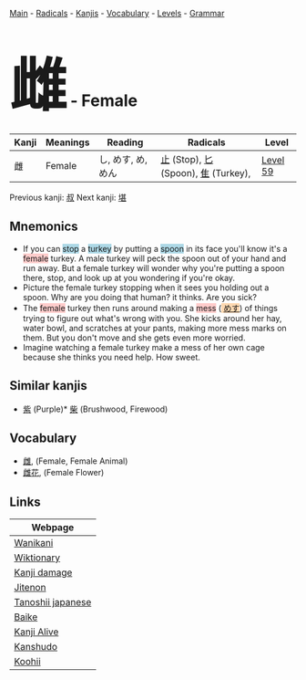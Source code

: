 <style> bigfont {font-size: 100px}</style>
[Main](../README.md) -
[Radicals](../radicals.md) -
[Kanjis](../kanjis.md) -
[Vocabulary](../vocabulary.md) -
[Levels](../levels.md) -
[Grammar](../grammar.md)
# <bigfont> 雌</bigfont> - Female 

| Kanji | Meanings | Reading | Radicals | Level |
| --- | --- | --- | --- | --- |
| 雌 | Female | し, めす, め, めん | [止](../radicals/止.md) (Stop), [匕](../radicals/匕.md) (Spoon), [隹](../radicals/隹.md) (Turkey),  | [Level 59](../levels/wk_level59.md) |

Previous kanji: [叔](叔.md) Next kanji: [堪](堪.md) 

## Mnemonics
 * If you can <span style="background-color:#ADD8E6"> stop</span> a <span style="background-color:#ADD8E6"> turkey</span> by putting a <span style="background-color:#ADD8E6"> spoon</span> in its face you'll know it's a <span style="background-color:#ffcccb"> female</span> turkey. A male turkey will peck the spoon out of your hand and run away. But a female turkey will wonder why you're putting a spoon there, stop, and look up at you wondering if you're okay.
* Picture the female turkey stopping when it sees you holding out a spoon. Why are you doing that human? it thinks. Are you sick?
* The <span style="background-color:#ffcccb"> female</span> turkey then runs around making a <span style="background-color:#ffcccb"> mess</span> (<span style="background-color:#fed8b1"> [めす](https://jisho.org/search/めす)</span>) of things trying to figure out what's wrong with you. She kicks around her hay, water bowl, and scratches at your pants, making more mess marks on them. But you don't move and she gets even more worried.
* Imagine watching a female turkey make a mess of her own cage because she thinks you need help. How sweet.


## Similar kanjis
 * [紫](紫.md) (Purple)* [柴](柴.md) (Brushwood, Firewood)


## Vocabulary
 * [雌](../vocabulary/雌.md), (Female, Female Animal)
* [雌花](../vocabulary/雌.md), (Female Flower)



## Links 

| Webpage |
| --- |
| [Wanikani          ](https://www.wanikani.com/kanji/雌) |
| [Wiktionary        ](https://en.wiktionary.org/wiki/雌) |
| [Kanji damage      ](http://www.kanjidamage.com/kanji/search?utf8=✓&q=雌) |
| [Jitenon           ](https://jitenon.com/kanji/雌) |
| [Tanoshii japanese ](https://www.tanoshiijapanese.com/dictionary/kanji.cfm?k=雌) |
| [Baike             ](https://baike.baidu.com/item/雌) |
| [Kanji Alive       ](https://app.kanjialive.com/雌) |
| [Kanshudo          ](https://www.kanshudo.com/searchmn?q=雌) |
| [Koohii            ](https://kanji.koohii.com/study/kanji/雌) |
